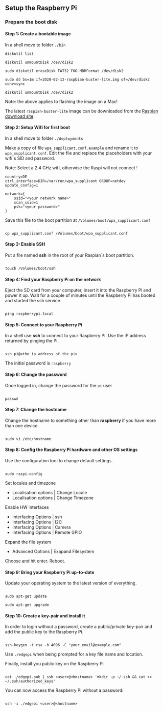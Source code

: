## Setup the Raspberry Pi

### Prepare the boot disk

#### Step 1: Create a bootable image

In a shell move to folder `./bin`

```shell
diskutil list

diskutil unmountDisk /dev/disk2

sudo diskutil eraseDisk FAT32 FOO MBRFormat /dev/disk2

sudo dd bs=1m if=2020-02-13-raspbian-buster-lite.img of=/dev/disk2 conv=sync

diskutil unmountDisk /dev/disk2
```

Note: the above applies to flashing the image on a Mac!

The latest `raspian-buster-lite` image can be downloaded from the [Raspian download site](https://www.raspberrypi.org/downloads/raspbian/).


#### Step 2: Setup Wifi for first boot

In a shell move to folder `./deployments`

Make a copy of file `wpa_supplicant.conf.example` and rename it to `wpa_supplicant.conf`. Edit the file and replace the placeholders with your wifi`s SID and password.

Note: Select a 2.4 GHz wifi, otherwise the Raspi will not connect !

```shell
country=DE
ctrl_interface=DIR=/var/run/wpa_supplicant GROUP=netdev
update_config=1

network={
    ssid="<your network name>"
    scan_ssid=1
    psk="<your password>"
}
```

Save this file to the boot partition at `/Volumes/boot/wpa_supplicant.conf`

```shell

cp wpa_supplicant.conf /Volumes/boot/wpa_supplicant.conf

```


#### Step 3: Enable SSH

Put a file named **ssh** in the root of your Raspian`s boot partition.

```shell

touch /Volumes/boot/ssh

```


#### Step 4: Find your Raspberry Pi on the network

Eject the SD card from your computer, insert it into the Raspberry Pi and power it up. Wait for a couple of minutes until the Raspberry Pi has booted and started the ssh service.

```shell

ping raspberrypi.local

```


#### Step 5: Connect to your Raspberry Pi

In a shell use **ssh** to connect to your Raspberry Pi. Use the IP address returned by pinging the Pi.

```shell

ssh pi@<the_ip_address_of_the_pi>

```

The initial password is `raspberry`


#### Step 6: Change the password

Once logged in, change the password for the `pi` user

```shell

passwd

```


#### Step 7: Change the hostname

Change the hostname to something other than **raspberry** if you have more than one device.

```shell

sudo vi /etc/hostname

```


#### Step 8: Config the Raspberry Pi hardware and other OS settings

Use the configuration tool to change default settings.

```shell

sudo raspi-config

```

Set locales and timezone

* Localisation options | Change Locale
* Localisation options | Change Timezone

Enable HW interfaces

* Interfacing Options | ssh
* Interfacing Options | I2C
* Interfacing Options | Camera
* Interfacing Options | Remote GPIO

Expand the file system

* Advanced Options | Exapand Filesystem


Choose and hit enter. Reboot.


#### Step 9: Bring your Raspberry Pi up-to-date

Update your operating system to the latest version of everything.

```shell

sudo apt-get update

sudo apt-get upgrade

```


#### Step 10: Create a key-pair and install it

In order to login without a password, create a public/private key-pair and add the public key to the Raspberry Pi.

```shell

ssh-keygen -t rsa -b 4096 -C "your_email@example.com"

```

Use `./edgepi` when being prompted for a key file name and location.

Finally, install you public key on the Raspberry Pi

```shell

cat ./edgepi.pub | ssh <user>@<hostname> 'mkdir -p ~/.ssh && cat >> ~/.ssh/authorized_keys'

```

You can now access the Raspberry Pi without a password:

```shell

ssh -i ./edgepi <user>@<hostname>

```
